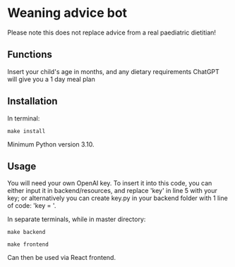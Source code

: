 # Weaning advice bot
Please note this does not replace advice from a real paediatric dietitian! 

## Functions
Insert your child's age in months, and any dietary requirements
ChatGPT will give you a 1 day meal plan


## Installation

In terminal: 

```shell
make install
```

Minimum Python version 3.10.

## Usage

You will need your own OpenAI key. To insert it into this code, you can either input it in backend/resources, and replace 'key' in line 5 with your key; or alternatively you can create key.py in your backend folder with 1 line of code: 'key = <your OpenAI key>'.

In separate terminals, while in master directory: 

```shell
make backend
```

```shell
make frontend
```

Can then be used via React frontend.